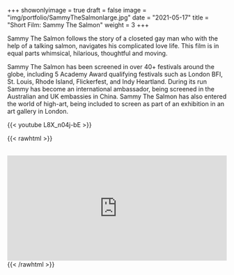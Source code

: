 +++
showonlyimage = true
draft = false
image = "img/portfolio/SammyTheSalmonlarge.jpg"
date = "2021-05-17"
title = "Short Film: Sammy The Salmon"
weight = 3
+++

Sammy The Salmon follows the story of a closeted gay man who with the help of a talking salmon, navigates his complicated love life.
This film is in equal parts whimsical, hilarious, thoughtful and moving.

<!--more-->

Sammy The Salmon has been screened in over 40+ festivals around the globe, including 5 Academy Award qualifying festivals such as London BFI, St. Louis, Rhode Island, Flickerfest, and Indy Heartland. During its run Sammy has become an international ambassador, being screened in the Australian and UK embassies in China. Sammy The Salmon has also entered the world of high-art, being included to screen as part of an exhibition in an art gallery in London.

{{< youtube L8X_n04j-bE >}}

{{< rawhtml >}}
<br><br>

  <iframe style="border: 0; width: 100%; height: 241px;" src="https://bandcamp.com/EmbeddedPlayer/album=4030959594/size=large/bgcol=333333/linkcol=0f91ff/artwork=small/transparent=true/" seamless><a href="http://marlongrunden.bandcamp.com/album/sammy-the-salmon-soundtrack">Sammy the Salmon - Soundtrack by Marlon Grunden</a></iframe>
{{< /rawhtml >}}
